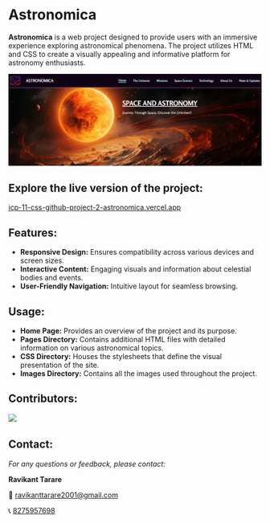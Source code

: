 # Astronomica

**Astronomica** is a web project designed to provide users with an immersive experience exploring astronomical phenomena. The project utilizes HTML and CSS to create a visually appealing and informative platform for astronomy enthusiasts.

![Home Image](./images/photos/readme-main.png)

## Explore the live version of the project:

[icp-11-css-github-project-2-astronomica.vercel.app](https://icp-11-css-github-project-2-astronomica.vercel.app)

## Features:

- **Responsive Design:** Ensures compatibility across various devices and screen sizes.
- **Interactive Content:** Engaging visuals and information about celestial bodies and events.
- **User-Friendly Navigation:** Intuitive layout for seamless browsing.

## Usage:

- **Home Page:** Provides an overview of the project and its purpose.
- **Pages Directory:** Contains additional HTML files with detailed information on various astronomical topics.
- **CSS Directory:** Houses the stylesheets that define the visual presentation of the site.
- **Images Directory:** Contains all the images used throughout the project.

## Contributors:

<a href="https://github.com/ravikanttarare95/icp-11-css-github-project-2-astronomica/graphs/contributors">
  <img src="https://contrib.rocks/image?repo=ravikanttarare95/icp-11-css-github-project-2-astronomica" />
</a>


## Contact:

_For any questions or feedback, please contact:_

**Ravikant Tarare**

📩 [ravikanttarare2001@gmail.com](mailto:ravikanttarare2001@gmail.com)

📞 [8275957698](tel:8275957698)

